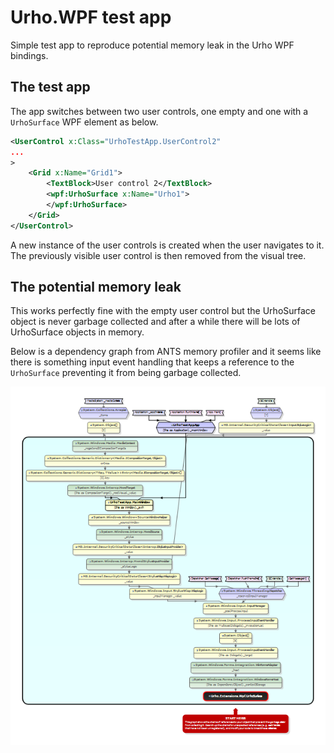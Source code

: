 # Urho.WPF test app 

Simple test app to reproduce potential memory leak in the Urho WPF bindings.

## The test app
The app switches between two user controls, one empty and one with a ```UrhoSurface``` WPF element as below.

```xml
<UserControl x:Class="UrhoTestApp.UserControl2"
...
>
    <Grid x:Name="Grid1">
        <TextBlock>User control 2</TextBlock>
        <wpf:UrhoSurface x:Name="Urho1">
        </wpf:UrhoSurface>
    </Grid>
</UserControl>
```

A new instance of the user controls is created when the user navigates to it. The previously visible user control is then removed from the visual tree. 

## The potential memory leak
This works perfectly fine with the empty user control but the UrhoSurface object is never garbage collected and after a while there will be lots of UrhoSurface objects in memory. 

Below is a dependency graph from ANTS memory profiler and it seems like there is something input event handling that keeps a reference to the ```UrhoSurface``` preventing it from being garbage collected.


![](memoryleak_testapp.png)